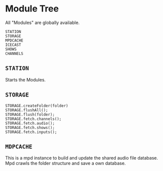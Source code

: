 # Module Tree

All "Modules" are globally available.

```
STATION
STORAGE
MPDCACHE
ICECAST
SHOWS
CHANNELS
```

## `STATION`

Starts the Modules.

## `STORAGE`
```
STORAGE.createFolder(folder)
STORAGE.flushAll();
STORAGE.flush(folder);
STORAGE.fetch.channels();
STORAGE.fetch.audio();
STORAGE.fetch.shows();
STORAGE.fetch.inputs();
```

## `MDPCACHE`

This is a mpd instance to build and update the shared audio file database.
Mpd crawls the folder structure and save a own database. 

